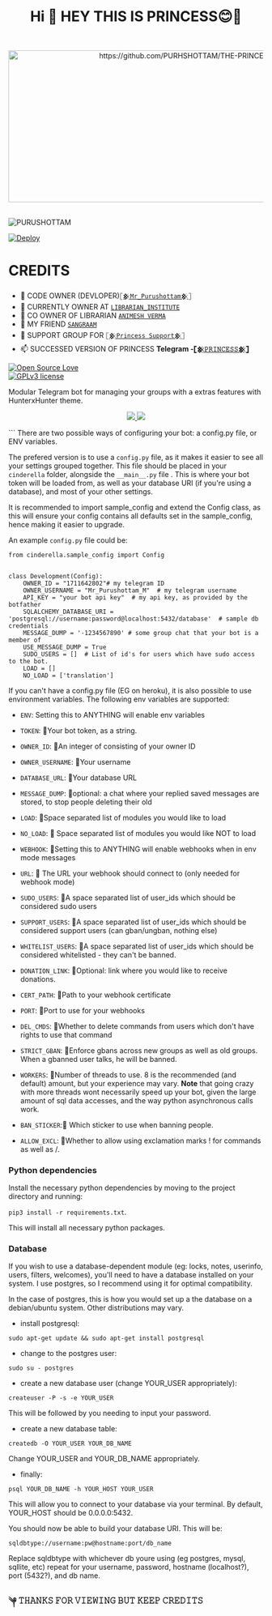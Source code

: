 <h1 align="center">Hi 👋 HEY THIS IS PRINCESS😊💫</h1>
<p align="center">
<br>
<p align="center">
<a href="https://github.com/PURHSHOTTAM/THE-PRINCESS-BOT"><img src="https://telegra.ph/file/ae891276147529dac48ab.jpg" alt="https://github.com/PURHSHOTTAM/THE-PRINCESS-BOT" height=300px, width=720px></a>
<br>
   
<br>
<p align="left"> <img src="https://komarev.com/ghpvc/?username=PURUSHOTTAM&label=Profile%20views&color=0e75b6&style=plastic" alt="PURUSHOTTAM" /> </p>

[![Deploy](https://www.herokucdn.com/deploy/button.svg)](https://heroku.com/deploy?template=https://github.com/PURHSHOTTAM/THE-PRINCESS-BOT)

# CREDITS 
- 🔭 CODE OWNER (DEVLOPER)[`𓊈𒆜𝙼𝚛_𝙿𝚞𝚛𝚞𝚜𝚑𝚘𝚝𝚝𝚊𝚖𒆜𓊉`](http://t.me/Mr_Purushottam_M)
- 💠 CURRENTLY OWNER AT [`LIBRARIAN_INSTITUTE`](https://t.me/Channel_Librarian)
- 💠 CO OWNER OF LIBRARIAN [`ANIMESH VERMA`](https://t.me/AniMesH941)
 - 💠 MY FRIEND [`SANGRAAM`](https://t.me/sangramghangale)
- 💠 SUPPORT GROUP FOR [`𓊈𒆜Princess Support𒆜𓊉`](https://t.me/PRINCESS_SUPPORT)
- 📫 SUCCESSED VERSION OF PRINCESS **Telegram -[`𓊈𒆜𝙿𝚁𝙸𝙽𝙲𝙴𝚂𝚂𒆜𓊉`](https://t.me/The_Princess2_Bot)**



[![Open Source Love](https://badges.frapsoft.com/os/v1/open-source.png?v=103)](https://github.com/ellerbrock/open-source-badges/)  
[![GPLv3 license](https://img.shields.io/badge/License-GPLv3-blue.svg)](http://perso.crans.org/besson/LICENSE.html)

Modular Telegram bot for managing your groups with a extras features with HunterxHunter theme.

<p align="center">
  <a href="https://github.com/PURUSHOTTAM/PRINCESS/fork">
    <img src="https://img.shields.io/github/forks/PURUSHOTTAM/PRINCESS?label=Fork&style=social">
    
  </a>
  <a href="https://github.com/PURUSHOTTAM/PRINCESS">
    <img src="https://img.shields.io/github/stars/PURUSHOTTAM/PRINCESS?style=social">
  </a>
</p>
```
There are two possible ways of configuring your bot: a config.py file, or ENV variables.

The prefered version is to use a `config.py` file, as it makes it easier to see all your settings grouped together.
This file should be placed in your `cinderella` folder, alongside the `__main__.py` file . 
This is where your bot token will be loaded from, as well as your database URI (if you're using a database), and most of 
your other settings.

It is recommended to import sample_config and extend the Config class, as this will ensure your config contains all 
defaults set in the sample_config, hence making it easier to upgrade.

An example `config.py` file could be:
```
from cinderella.sample_config import Config


class Development(Config):
    OWNER_ID = "1711642802"# my telegram ID
    OWNER_USERNAME = "Mr_Purushottam_M"  # my telegram username
    API_KEY = "your bot api key"  # my api key, as provided by the botfather
    SQLALCHEMY_DATABASE_URI = 'postgresql://username:password@localhost:5432/database'  # sample db credentials
    MESSAGE_DUMP = '-1234567890' # some group chat that your bot is a member of
    USE_MESSAGE_DUMP = True
    SUDO_USERS = []  # List of id's for users which have sudo access to the bot.
    LOAD = []
    NO_LOAD = ['translation']
```

If you can't have a config.py file (EG on heroku), it is also possible to use environment variables.
The following env variables are supported:
 - `ENV`: Setting this to ANYTHING will enable env variables

 - `TOKEN`: 💫Your bot token, as a string.
 - `OWNER_ID`: 💫An integer of consisting of your owner ID
 - `OWNER_USERNAME`: 💫Your username

 - `DATABASE_URL`: 💫Your database URL
 - `MESSAGE_DUMP`: 💫optional: a chat where your replied saved messages are stored, to stop people deleting their old 
 - `LOAD`: 💫Space separated list of modules you would like to load
 - `NO_LOAD`: 💫 Space separated list of modules you would like NOT to load
 - `WEBHOOK`: 💫Setting this to ANYTHING will enable webhooks when in env mode
 messages
 - `URL`: 💫 The URL your webhook should connect to (only needed for webhook mode)

 - `SUDO_USERS`: 💫A space separated list of user_ids which should be considered sudo users
 - `SUPPORT_USERS`: 💫A space separated list of user_ids which should be considered support users (can gban/ungban,
 nothing else)
 - `WHITELIST_USERS`: 💫A space separated list of user_ids which should be considered whitelisted - they can't be banned.
 - `DONATION_LINK`: 💫Optional: link where you would like to receive donations.
 - `CERT_PATH`: 💫Path to your webhook certificate
 - `PORT`: 💫Port to use for your webhooks
 - `DEL_CMDS`: 💫Whether to delete commands from users which don't have rights to use that command
 - `STRICT_GBAN`: 💫Enforce gbans across new groups as well as old groups. When a gbanned user talks, he will be banned.
 - `WORKERS`: 💫Number of threads to use. 8 is the recommended (and default) amount, but your experience may vary.
 __Note__ that going crazy with more threads wont necessarily speed up your bot, given the large amount of sql data 
 accesses, and the way python asynchronous calls work.
 - `BAN_STICKER`:💫 Which sticker to use when banning people.
 - `ALLOW_EXCL`: 💫Whether to allow using exclamation marks ! for commands as well as /.

### Python dependencies

Install the necessary python dependencies by moving to the project directory and running:

`pip3 install -r requirements.txt`.

This will install all necessary python packages.

### Database

If you wish to use a database-dependent module (eg: locks, notes, userinfo, users, filters, welcomes),
you'll need to have a database installed on your system. I use postgres, so I recommend using it for optimal compatibility.

In the case of postgres, this is how you would set up a the database on a debian/ubuntu system. Other distributions may vary.

- install postgresql:

`sudo apt-get update && sudo apt-get install postgresql`

- change to the postgres user:

`sudo su - postgres`

- create a new database user (change YOUR_USER appropriately):

`createuser -P -s -e YOUR_USER`

This will be followed by you needing to input your password.

- create a new database table:

`createdb -O YOUR_USER YOUR_DB_NAME`

Change YOUR_USER and YOUR_DB_NAME appropriately.

- finally:

`psql YOUR_DB_NAME -h YOUR_HOST YOUR_USER`

This will allow you to connect to your database via your terminal.
By default, YOUR_HOST should be 0.0.0.0:5432.

You should now be able to build your database URI. This will be:

`sqldbtype://username:pw@hostname:port/db_name`

Replace sqldbtype with whichever db youre using (eg postgres, mysql, sqllite, etc)
repeat for your username, password, hostname (localhost?), port (5432?), and db name.



### ༆ 𝚃𝙷𝙰𝙽𝙺𝚂 𝙵𝙾𝚁 𝚅𝙸𝙴𝚆𝙸𝙽𝙶 𝙱𝚄𝚃 𝙺𝙴𝙴𝙿 𝙲𝚁𝙴𝙳𝙸𝚃𝚂



